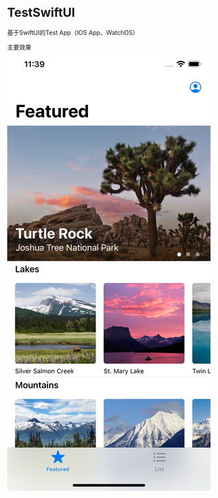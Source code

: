 # TestSwiftUI
基于SwiftUI的Test App（IOS App、WatchOS）

主要效果
![Image text](https://github.com/GuoBettyMs/TestSwiftUI/blob/main/TastMode/Screenshots/shouye.png) 



